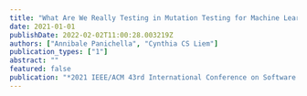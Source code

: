 ```yaml
---
title: "What Are We Really Testing in Mutation Testing for Machine Learning? A Critical Reflection"
date: 2021-01-01
publishDate: 2022-02-02T11:00:28.003219Z
authors: ["Annibale Panichella", "Cynthia CS Liem"]
publication_types: ["1"]
abstract: ""
featured: false
publication: "*2021 IEEE/ACM 43rd International Conference on Software Engineering: New Ideas and Emerging Results (ICSE-NIER)*"
---
```


